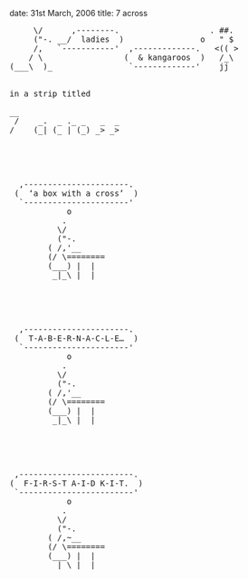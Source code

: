 date: 31st March, 2006
title: 7 across

<pre>
     \/      ,--------.                   . ##. 
     ("-. __/  ladies  )                o   " $ 
     /,   `-----------'  ,-------------.   <(( >
    / \                 (  & kangaroos  )   /_\ 
(___\  )_                `-------------'    jj  


in a strip titled

__                     
 /    _.  _ ._ _   _  _
/    (_| (_ | (_) _> _>





  ,----------------------.  
 (  ‘a box with a cross’  ) 
  `----------------------'  
            o               
           .                
          \/                
          ("-.              
        ( /,'__             
        (/ \========        
        (___) |  |          
         _|_\ |  |          





  ,----------------------.  
 (  T-A-B-E-R-N-A-C-L-E…  ) 
  `----------------------'  
            o               
           .                
          \/                
          ("-.              
        ( /,'__             
        (/ \========        
        (___) |  |          
         _|_\ |  |          





 ,------------------------. 
(  F-I-R-S-T A-I-D K-I-T.  )
 `------------------------' 
            o               
           .                
          \/                
          ("-.              
        ( /,~__             
        (/ \========        
        (___) |  |          
         _|_\ |  |          
</pre>

